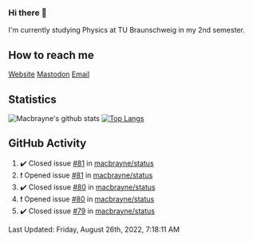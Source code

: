 ### Hi there 👋
I'm currently studying Physics at TU Braunschweig in my 2nd semester.

## How to reach me
[Website](https://florentin-schleuss.de)
[Mastodon](https://norden.social/@florentin)
[Email](mailto:hello@macbrayne.de)

## Statistics
![Macbrayne's github stats](https://github-readme-stats.vercel.app/api?username=macbrayne&count_private=true&show_icons=true&hide_rank=true&custom_title=macbrayne's%20GitHub%20Stats)
[![Top Langs](https://github-readme-stats.vercel.app/api/top-langs/?username=macbrayne&exclude_repo=liftron&layout=compact)](https://github.com/anuraghazra/github-readme-stats)
## GitHub Activity

<!--RECENT_ACTIVITY:start-->
1. ✔️ Closed issue [#81](https://github.com/macbrayne/status/issues/81) in [macbrayne/status](https://github.com/macbrayne/status)
2. ❗️ Opened issue [#81](https://github.com/macbrayne/status/issues/81) in [macbrayne/status](https://github.com/macbrayne/status)
3. ✔️ Closed issue [#80](https://github.com/macbrayne/status/issues/80) in [macbrayne/status](https://github.com/macbrayne/status)
4. ❗️ Opened issue [#80](https://github.com/macbrayne/status/issues/80) in [macbrayne/status](https://github.com/macbrayne/status)
5. ✔️ Closed issue [#79](https://github.com/macbrayne/status/issues/79) in [macbrayne/status](https://github.com/macbrayne/status)
<!--RECENT_ACTIVITY:end-->

<!--RECENT_ACTIVITY:last_update-->
Last Updated: Friday, August 26th, 2022, 7:18:11 AM
<!--RECENT_ACTIVITY:last_update_end-->


<!--
**macbrayne/macbrayne** is a ✨ _special_ ✨ repository because its `README.md` (this file) appears on your GitHub profile.

Here are some ideas to get you started:

- 🔭 I’m currently working on ...
- 🌱 I’m currently learning ...
- 👯 I’m looking to collaborate on ...
- 🤔 I’m looking for help with ...
- 💬 Ask me about ...
- 📫 How to reach me: ...
- 😄 Pronouns: ...
- ⚡ Fun fact: ...
-->
